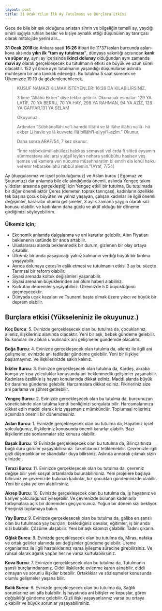 ```yaml
---
layout: post
title: 31 Ocak Yılın İlk Ay Tutulması ve Burçlara Etkisi
---
```


Gece de bile bir ışık olduğunu anlatan sihrin ve bilgeliğin temsili ay, yaydığı sihirli ışığıyla ruhları besler ve kişiye aynalık ettiği düşünülen ay tanrıçası olarak mitolojide yerini alır…


**31 Ocak 2018**’de Ankara saati **16:26** itibari ile 11°37’/aslan burcunda aslan-kova aksında **yılın ilk “tam ay tutulması”**, dünyaya yakınlığı açısından **kanlı ve süper ay**, aynı ay içerisinde **ikinci dolunay** olduğundan aynı zamanda **mavi ay** olarak gerçekleşecek bu tutulmanın etkisi de büyük ve uzun süreli olacaktır. 152 yıl önce aynı tutulmanın yaşandığı düşünülürse aslında muhteşem bir ana tanıklık edeceğiz. Bu tutulma 5 saat sürecek ve Ülkemizde 19:10 da gözlemlenebilecek.

>KÜSUF NAMAZI KILMAK İSTEYENLER: 16:26 DA KILABİLİRSİNİZ.
>
>3 kere “Allâhü Ekber” diye tekbir getirilir. Okunacak esmalar: 129 YA LATİF, 70 YA BERRU, 70 YA HAY, 298 YA RAHMAN, 94 YA AZİZ, 128 YA GAFFAR,131 YA SELAM
>
>Okuyunuz..
>
>Ardından “Sübhânallâhi ve’l-hamdü liltâhi ve lâ ilâhe illâhü vallâ- hü ekber Li havle ve lâ kuvvete illâ billâhi’l-aliyyi’l-azîm.” Okunur.
>
>Daha sonra ARAF/54, 7 kez okunur.
>
>“İnne rabbekümüllahüllezi halekas semavati vel erda fi sitteti eyyamin sümmesteva alel arşi yuğşil leylen nehara yatlübühu hasisev veş şemse vel kamera ven nücume müsehharatim bi emrih ela lehül halku vel emr tebarakellahü rabbül alemin.”(A’raf, 7/54)

Ay (duygularımız ve içsel yolculuğumuz) ve Aslan burcu ( Egomuz ve Şuurumuz) dar anlamda bile ele alındığında önemli, aslında Yengeç takım yıldızları arasında gerçekleştiği için Yengeç etkili bir tutulma, Bu tutulmada bir diğer önemli aktör Çeres (demeter, toprak tanrıçası), kadınların özellikle tek başına çocuk büyüten ve yalnız yaşayan, çalışan kadınlar ile ilgili önemli değişimler, kararalar olumlu gelişmeler, 3 aylık zamana yaygın olarak söz konusu olabilir. ve kadınların daha güçlü ve aktif olduğu bir döneme girdiğimizi söyleyebilirim.

### Ülkemiz için;
* Ekonomik anlamda dalgalanma ve ani kararlar gelebilir, Altın Fiyatları beklenenin üstünde bir anda artabilir.
* Uluslararası alanda beklenmedik bir durum, gizlenen bir olay ortaya çıkabilir.
* Ülkemiz bir anda yaşayacağı yalnız kalmanın verdiği büyük bir kırılma yaşayabilir.
* Ayrıca dolunaya çeres’in eşlik etmesi ve tutulmanın etkisi 3 ay bu süeçte Tarımsal bir reform olabilir.
* Siyasi arenada koltuk değişimleri yaşanabilir.
* Siyasi arenanın büyüklerinden ani ölüm haberi alabiliriz.
* Korkutan depremler yaşayabiliriz. Ülkemizde 5.0 büyüklüğünü geçmeyecektir.
* Dünyada uçak kazaları ve Tsunami başta olmak üzere yıkıcı ve büyük bir deprem olabilir.

## Burçlara etkisi (Yükseleniniz ile okuyunuz.)

**Koç Burcu**: 5. Evinizde gerçekleşecek olan bu tutulma da, çocuklarınız, aileniz, ilişkileriniz alanında olacaktır. Yeni bir aşk, bebek gündeme gelebilir. Bu konuları ile alakalı umulmadık ani gelişmeler gündemde olacaktır.

**Boğa Burcu**: 4. Evinizde gerçekleşecek olan tutulma da, aileniz ile ilgili ani gelişmeler, evinizde ani tadilatlar gündeme gelebilir. Yeni bir ilişkiye başlamayınız. Ve ilişkilerinizde sakin kalınız.

**İkizler Burcu**: 3. Evinizde gerçekleşecek olan tutulma da, Kardeş, akraba komşu ve kısa yolculuklar konusunda ani beklenmedik gelişimler yaşanabilir. Kadınlara özellikle iş hayatı konularında dikkat ediniz. Maddi alanda büyük bir daralma gündeme gelebilir. Harcamalara dikkat ediniz. Fikirleriniz size ani parlama ve şöhret getirebilir.

**Yengeç Burcu**: 2. Evinizde gerçekleşecek olan bu tutulma da, burcunuzun yöneticisinde olan tutulma kendi benliğinizi sorgulata bilir. Harcamalarınıza dikkat edin maddi olarak kriz yaşamanız mümkündür. Toplumsal rolleriniz açısından önemli bir dönemdesiniz.

**Aslan Burcu**: 1. Evinizde gerçekleşecek olan bu tutulma da, Hayatınız içsel yolculuğunuz, ilişkileriniz konusunda önemli kararlar alabilir. Bazı ilişkilerinizde sonlanmalar söz konusu olabilir.

**Başak Burcu**: 12 Evinizde gerçekleşecek olan bu tutulma da, Bilinçaltınıza bağlı duru görüler yaşayabilirsiniz. Takıntılarınız tetiklenebilir. Çevrenizle ilgili gizli düşmanlıklar ve skandallar duya bilirsiniz. Aslında arınarak çıkmak sizin elinizde..

**Terazi Burcu**: 11. Evinizde gerçekleşecek olan bu tutulma da, çevreniz değişe bilir yeni sosyal ortamlarda bulunabilirsiniz. Yeni projelere başlaya bilirsiniz ve çevrenizde bulunan kadınlar, kız çocukları gündeminizde olabilir. Yeni bir aşka yelken alabilirsiniz.

**Akrep Burcu**: 10. Evinizde gerçekleşecek olan bu tutulma da, İş hayatınız ve kariyer yolculuğunuz iyileşebilir. Ve çevrenizde bulunan kadınlarla tartışmalara açık bir dönemden geçiyorsunuz. Yoğun bir dönem sizi bekliyor. Enerjinizi toplamaya bakın.

**Yay Burcu**: 9. Evinizde gerçekleşecek olan bu tutulma da, galiba en şanslı olan bu tutulmada yay burçları, beklediğiniz davalar, eğitimler, iş bir anda sizi bulabilir. Çözüme ulaşabilir. Yeni bir aşk kapınızı çalabilir. Tadını çıkarın.

**Oğlak Burcu**: 8. Evinizde gerçekleşecek olan bu tutulma da, Miras, nafaka ve ortak gelirler alanında anı değişimler gündeme gelebilir. Üreme organlarınız ile ilgili hastalıklarınız varsa iyileşme sürecine girebilirsiniz. Ve ruhsal olarak ağırlık yapan her ne varsa kurtulabilirsiniz.

**Kova Burcu**: 7. Evinizde gerçekleşecek olan bu tutulma da, Tutulmanın şanslı burçlarındansınız. Ciddi ilişkilerde evlenme kararı alınabilir, ciddi olmayan ve sorunlu ilişkiler bitebilir. Ortaklıklar ve sözleşmeler konusunda olumlu gelişmeler yaşana bilir.

**Balık Burcu**: 6. Evinizde gerçekleşecek olan bu tutulma da, Sağlık sorunlarınız ani şifa bulabilir. İş hayatında ani bitişler ve kopuşlar, görev değişikliği gündeme gelebilir. Gizli ilişki yaşayanlarınız varsa bu ortaya çıkabilir ve büyük sorunlar yaşayabilirsiniz. 